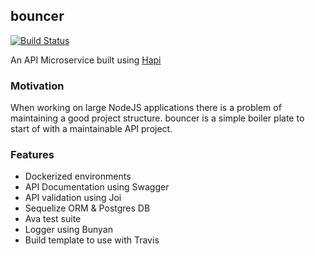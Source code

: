 ## bouncer

[![Build Status](https://travis-ci.org/redvelvet-org/bouncer.svg?branch=develop)](https://travis-ci.org/redvelvet-org/bouncer)


An API Microservice built using [Hapi](https://hapijs.com/)

### Motivation

When working on large NodeJS applications there is a problem of maintaining a good project structure. bouncer is a simple boiler plate to start of with a maintainable API project.

### Features

- Dockerized environments
- API Documentation using Swagger
- API validation using Joi
- Sequelize ORM & Postgres DB
- Ava test suite
- Logger using Bunyan
- Build template to use with Travis
